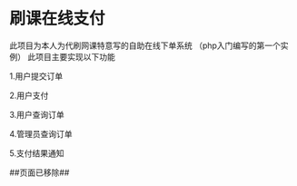 # 刷课在线支付
此项目为本人为代刷网课特意写的自助在线下单系统
（php入门编写的第一个实例）
此项目主要实现以下功能

1.用户提交订单

2.用户支付

3.用户查询订单

4.管理员查询订单

5.支付结果通知


##页面已移除##
